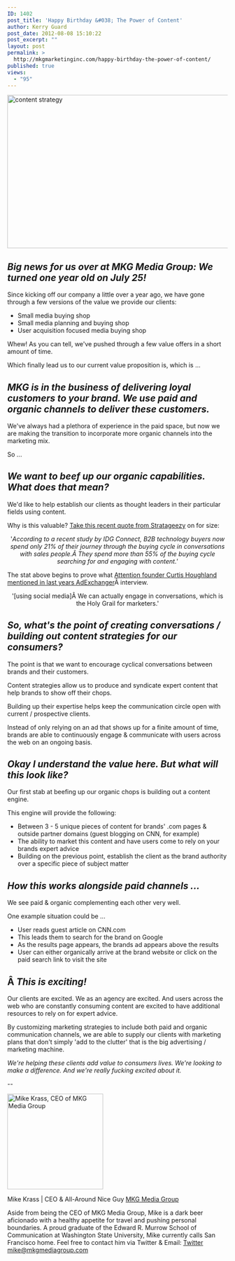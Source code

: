 ```yaml
---
ID: 1402
post_title: 'Happy Birthday &#038; The Power of Content'
author: Kerry Guard
post_date: 2012-08-08 15:10:22
post_excerpt: ""
layout: post
permalink: >
  http://mkgmarketinginc.com/happy-birthday-the-power-of-content/
published: true
views:
  - "95"
---
```

<img class="aligncenter size-full wp-image-1404" title="writing-pencil-paper-ideas" src="http://mkgmediagroup.com/wp-content/uploads/2012/08/writing-pencil-paper-ideas.jpeg" alt="content strategy" width="640" height="350" />
<h2><em>Big news for us over at MKG Media Group: We turned one year old on July 25!</em></h2>
Since kicking off our company a little over a year ago, we have gone through a few versions of the value we provide our clients:
<ul>
	<li>Small media buying shop</li>
	<li>Small media planning and buying shop</li>
	<li>User acquisition focused media buying shop</li>
</ul>
Whew! As you can tell, we've pushed through a few value offers in a short amount of time.

Which finally lead us to our current value proposition is, which is ...
<h2><em>MKG is in the business of delivering loyal customers to your brand. We use paid and organic channels to deliver these customers.</em></h2>
We've always had a plethora of experience in the paid space, but now we are making the transition to incorporate more organic channels into the marketing mix.

So ...
<h2><em><strong>We want to beef up our organic capabilities. What does that mean?</strong></em></h2>
We'd like to help establish our clients as thought leaders in their particular fields using content.

Why is this valuable? <a href="http://strategeezy.com/2012/03/06/thebusiness-value-of-content-strategy/" target="_blank">Take this recent quote from Stratageezy</a> on for size:
<p style="text-align: center;">'<em>According to a recent study by IDG Connect, B2B technology buyers now spend only 21% of their journey through the buying cycle in conversations with sales people.Â They spend more than 55% of the buying cycle searching for and engaging with content.'</em></p>
<p style="text-align: left;">The stat above begins to prove what <a href="http://www.adexchanger.com/social-media/attention-houghland/" target="_blank">Attention founder Curtis Houghland mentioned in last years AdExchanger</a>Â interview.</p>
<p style="text-align: center;">'[using social media]Â We can actually engage in conversations, which is the Holy Grail for marketers.'</p>

<h2 style="text-align: left;"><em>So, w<strong style="font-style: italic;">hat's the point of creating conversations / building out content strategies for our consumers?</strong></em></h2>
The point is that we want to encourage cyclical conversations between brands and their customers.

Content strategies allow us to produce and syndicate expert content that help brands to show off their chops.

Building up their expertise helps keep the communication circle open with current / prospective clients.

Instead of only relying on an ad that shows up for a finite amount of time, brands are able to continuously engage &amp; communicate with users across the web on an ongoing basis.
<h2><em><strong>Okay I understand the value here. But what will this look like?</strong></em></h2>
Our first stab at beefing up our organic chops is building out a content engine.

This engine will provide the following:
<ul>
	<li>Between 3 - 5 unique pieces of content for brands' .com pages &amp; outside partner domains (guest blogging on CNN, for example)</li>
	<li>The ability to market this content and have users come to rely on your brands expert advice</li>
	<li>Building on the previous point, establish the client as the brand authority over a specific piece of subject matter</li>
</ul>
<h2><em><strong>How this works alongside paid channels ...</strong></em></h2>
We see paid &amp; organic complementing each other very well.

One example situation could be ...
<ul>
	<li>User reads guest article on CNN.com</li>
	<li>This leads them to search for the brand on Google</li>
	<li>As the results page appears, the brands ad appears above the results</li>
	<li>User can either organically arrive at the brand website or click on the paid search link to visit the site</li>
</ul>
<h2>Â <em>This is exciting!</em></h2>
Our clients are excited. We as an agency are excited. And users across the web who are constantly consuming content are excited to have additional resources to rely on for expert advice.

By customizing marketing strategies to include both paid and organic communication channels, we are able to supply our clients with marketing plans that don't simply 'add to the clutter' that is the big advertising / marketing machine.

<em>We're helping these clients add value to consumers lives. We're looking to make a difference. And we're really fucking excited about it.</em>

--

<img src="http://mkgmediagroup.com/wp-content/uploads/2011/08/mk_median_bw_head.jpeg" alt="Mike Krass, CEO of MKG Media Group" width="219" height="218" class="alignleft size-full wp-image-1794" />

<span itemprop="jobTitle">Mike Krass | CEO & All-Around Nice Guy</span>
<a href="http://www.mkgmediagroup.com" itemprop="url">MKG Media Group</a>
</span>

Aside from being the CEO of MKG Media Group, Mike is a dark beer aficionado with a healthy appetite for travel and pushing personal boundaries. A proud graduate of the Edward R. Murrow School of Communication at Washington State University, Mike currently calls San Francisco home. Feel free to contact him via Twitter & Email:
<a href="http://www.twitter.com/mikekrass" itemprop="url">Twitter</a>
<a href="mailto:mike@mkgmediagroup.com" itemprop="email">mike@mkgmediagroup.com</a>
</div>